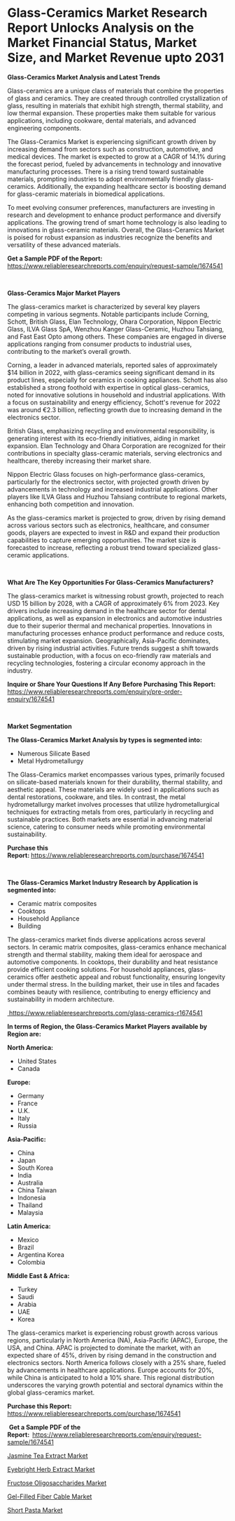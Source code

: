 <p><h1>Glass-Ceramics Market Research Report Unlocks Analysis on the Market Financial Status, Market Size, and Market Revenue upto 2031</h1></p><p><strong>Glass-Ceramics Market Analysis and Latest Trends</strong></p>
<p><p>Glass-ceramics are a unique class of materials that combine the properties of glass and ceramics. They are created through controlled crystallization of glass, resulting in materials that exhibit high strength, thermal stability, and low thermal expansion. These properties make them suitable for various applications, including cookware, dental materials, and advanced engineering components.</p><p>The Glass-Ceramics Market is experiencing significant growth driven by increasing demand from sectors such as construction, automotive, and medical devices. The market is expected to grow at a CAGR of 14.1% during the forecast period, fueled by advancements in technology and innovative manufacturing processes. There is a rising trend toward sustainable materials, prompting industries to adopt environmentally friendly glass-ceramics. Additionally, the expanding healthcare sector is boosting demand for glass-ceramic materials in biomedical applications.</p><p>To meet evolving consumer preferences, manufacturers are investing in research and development to enhance product performance and diversify applications. The growing trend of smart home technology is also leading to innovations in glass-ceramic materials. Overall, the Glass-Ceramics Market is poised for robust expansion as industries recognize the benefits and versatility of these advanced materials.</p></p>
<p><strong>Get a Sample PDF of the Report:&nbsp;</strong> <a href="https://www.reliableresearchreports.com/enquiry/request-sample/1674541?utm_campaign=3&utm_medium=2&utm_source=Github&utm_content=ia&utm_term=10102024&utm_id=glass-ceramics">https://www.reliableresearchreports.com/enquiry/request-sample/1674541</a></p>
<p>&nbsp;</p>
<p><strong>Glass-Ceramics Major Market Players</strong></p>
<p><p>The glass-ceramics market is characterized by several key players competing in various segments. Notable participants include Corning, Schott, British Glass, Elan Technology, Ohara Corporation, Nippon Electric Glass, ILVA Glass SpA, Wenzhou Kanger Glass-Ceramic, Huzhou Tahsiang, and Fast East Opto among others. These companies are engaged in diverse applications ranging from consumer products to industrial uses, contributing to the market’s overall growth.</p><p>Corning, a leader in advanced materials, reported sales of approximately $14 billion in 2022, with glass-ceramics seeing significant demand in its product lines, especially for ceramics in cooking appliances. Schott has also established a strong foothold with expertise in optical glass-ceramics, noted for innovative solutions in household and industrial applications. With a focus on sustainability and energy efficiency, Schott's revenue for 2022 was around €2.3 billion, reflecting growth due to increasing demand in the electronics sector.</p><p>British Glass, emphasizing recycling and environmental responsibility, is generating interest with its eco-friendly initiatives, aiding in market expansion. Elan Technology and Ohara Corporation are recognized for their contributions in specialty glass-ceramic materials, serving electronics and healthcare, thereby increasing their market share.</p><p>Nippon Electric Glass focuses on high-performance glass-ceramics, particularly for the electronics sector, with projected growth driven by advancements in technology and increased industrial applications. Other players like ILVA Glass and Huzhou Tahsiang contribute to regional markets, enhancing both competition and innovation.</p><p>As the glass-ceramics market is projected to grow, driven by rising demand across various sectors such as electronics, healthcare, and consumer goods, players are expected to invest in R&D and expand their production capabilities to capture emerging opportunities. The market size is forecasted to increase, reflecting a robust trend toward specialized glass-ceramic applications.</p></p>
<p>&nbsp;</p>
<p><strong>What Are The Key Opportunities For Glass-Ceramics Manufacturers?</strong></p>
<p><p>The glass-ceramics market is witnessing robust growth, projected to reach USD 15 billion by 2028, with a CAGR of approximately 6% from 2023. Key drivers include increasing demand in the healthcare sector for dental applications, as well as expansion in electronics and automotive industries due to their superior thermal and mechanical properties. Innovations in manufacturing processes enhance product performance and reduce costs, stimulating market expansion. Geographically, Asia-Pacific dominates, driven by rising industrial activities. Future trends suggest a shift towards sustainable production, with a focus on eco-friendly raw materials and recycling technologies, fostering a circular economy approach in the industry.</p></p>
<p><strong>Inquire or Share Your Questions If Any Before Purchasing This Report:</strong> <a href="https://www.reliableresearchreports.com/enquiry/pre-order-enquiry/1674541?utm_campaign=3&utm_medium=2&utm_source=Github&utm_content=ia&utm_term=10102024&utm_id=glass-ceramics">https://www.reliableresearchreports.com/enquiry/pre-order-enquiry/1674541</a></p>
<p>&nbsp;</p>
<p><strong>Market Segmentation</strong></p>
<p><strong>The Glass-Ceramics Market Analysis by types is segmented into:</strong></p>
<p><ul><li>Numerous Silicate Based</li><li>Metal Hydrometallurgy</li></ul></p>
<p><p>The Glass-Ceramics market encompasses various types, primarily focused on silicate-based materials known for their durability, thermal stability, and aesthetic appeal. These materials are widely used in applications such as dental restorations, cookware, and tiles. In contrast, the metal hydrometallurgy market involves processes that utilize hydrometallurgical techniques for extracting metals from ores, particularly in recycling and sustainable practices. Both markets are essential in advancing material science, catering to consumer needs while promoting environmental sustainability.</p></p>
<p><strong>Purchase this Report:&nbsp;</strong><a href="https://www.reliableresearchreports.com/purchase/1674541?utm_campaign=3&utm_medium=2&utm_source=Github&utm_content=ia&utm_term=10102024&utm_id=glass-ceramics">https://www.reliableresearchreports.com/purchase/1674541</a></p>
<p>&nbsp;</p>
<p><strong>The Glass-Ceramics Market Industry Research by Application is segmented into:</strong></p>
<p><ul><li>Ceramic matrix composites</li><li>Cooktops</li><li>Household Appliance</li><li>Building</li></ul></p>
<p><p>The glass-ceramics market finds diverse applications across several sectors. In ceramic matrix composites, glass-ceramics enhance mechanical strength and thermal stability, making them ideal for aerospace and automotive components. In cooktops, their durability and heat resistance provide efficient cooking solutions. For household appliances, glass-ceramics offer aesthetic appeal and robust functionality, ensuring longevity under thermal stress. In the building market, their use in tiles and facades combines beauty with resilience, contributing to energy efficiency and sustainability in modern architecture.</p></p>
<p><a href="https://www.reliableresearchreports.com/glass-ceramics-r1674541?utm_campaign=3&utm_medium=2&utm_source=Github&utm_content=ia&utm_term=10102024&utm_id=glass-ceramics">&nbsp;https://www.reliableresearchreports.com/glass-ceramics-r1674541</a></p>
<p><strong>In terms of Region, the Glass-Ceramics Market Players available by Region are:</strong></p>
<p>
    <p> <strong> North America: </strong>
        <ul>
            <li>United States</li>
            <li>Canada</li>
        </ul>
        </p> 
    <p> <strong> Europe: </strong>
        <ul>
            <li>Germany</li>
            <li>France</li>
            <li>U.K.</li>
            <li>Italy</li>
            <li>Russia</li>
        </ul>
        </p> 
    <p> <strong> Asia-Pacific: </strong>
        <ul>
            <li>China</li>
            <li>Japan</li>
            <li>South Korea</li>
            <li>India</li>
            <li>Australia</li>
            <li>China Taiwan</li>
            <li>Indonesia</li>
            <li>Thailand</li>
            <li>Malaysia</li>
        </ul>
        </p> 
    <p> <strong> Latin America: </strong>
        <ul>
            <li>Mexico</li>
            <li>Brazil</li>
            <li>Argentina Korea</li>
            <li>Colombia</li>
        </ul>
        </p> 
    <p> <strong> Middle East & Africa: </strong>
        <ul>
            <li>Turkey</li>
            <li>Saudi</li>
            <li>Arabia</li>
            <li>UAE</li>
            <li>Korea</li>
        </ul>
    </p>
    </p>
<p><p>The glass-ceramics market is experiencing robust growth across various regions, particularly in North America (NA), Asia-Pacific (APAC), Europe, the USA, and China. APAC is projected to dominate the market, with an expected share of 45%, driven by rising demand in the construction and electronics sectors. North America follows closely with a 25% share, fueled by advancements in healthcare applications. Europe accounts for 20%, while China is anticipated to hold a 10% share. This regional distribution underscores the varying growth potential and sectoral dynamics within the global glass-ceramics market.</p></p>
<p><strong>Purchase this Report: </strong><a href="https://www.reliableresearchreports.com/purchase/1674541?utm_campaign=3&utm_medium=2&utm_source=Github&utm_content=ia&utm_term=10102024&utm_id=glass-ceramics">https://www.reliableresearchreports.com/purchase/1674541</a></p>
<p>&nbsp;<strong>Get a Sample PDF of the Report:&nbsp;&nbsp;</strong><a href="https://www.reliableresearchreports.com/enquiry/request-sample/1674541?utm_campaign=3&utm_medium=2&utm_source=Github&utm_content=ia&utm_term=10102024&utm_id=glass-ceramics">https://www.reliableresearchreports.com/enquiry/request-sample/1674541</a></p>
<p><strong></strong></p>
<p><p><a href="https://www.linkedin.com/pulse/market-forecasting-change-global-jasmine-tea-extract-dynamics-xau4f?utm_campaign=3&utm_medium=2&utm_source=Github&utm_content=ia&utm_term=10102024&utm_id=glass-ceramics">Jasmine Tea Extract Market</a></p><p><a href="https://www.linkedin.com/pulse/eyebright-herb-extract-market-essentials-key-players-demand-vdzif?utm_campaign=3&utm_medium=2&utm_source=Github&utm_content=ia&utm_term=10102024&utm_id=glass-ceramics">Eyebright Herb Extract Market</a></p><p><a href="https://issuu.com/reportprime-2/docs/fructose-oligosaccharides-market-si_9401504f30a18e?utm_campaign=3&utm_medium=2&utm_source=Github&utm_content=ia&utm_term=10102024&utm_id=glass-ceramics">Fructose Oligosaccharides Market</a></p><p><a href="https://github.com/lambertr3e8v/Market-Research-Report-List-1/blob/main/gel-filled-fiber-cable-market.md?utm_campaign=3&utm_medium=2&utm_source=Github&utm_content=ia&utm_term=10102024&utm_id=glass-ceramics">Gel-Filled Fiber Cable Market</a></p><p><a href="https://issuu.com/reportprime-2/docs/short-pasta-market-size-2030.pptx_bf0870bdcdf4d0?utm_campaign=3&utm_medium=2&utm_source=Github&utm_content=ia&utm_term=10102024&utm_id=glass-ceramics">Short Pasta Market</a></p></p>